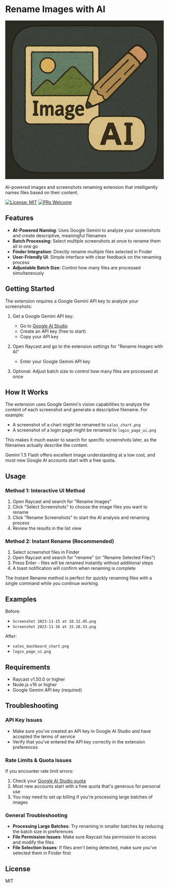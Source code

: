 # Rename Images with AI

![Rename Images with AI](assets/extension-icon.png)

AI-powered images and screenshots renaming extension that intelligently names files based on their content.

[![License: MIT](https://img.shields.io/badge/license-MIT-blue.svg)](https://github.com/raycast/extensions/blob/main/LICENSE)
[![PRs Welcome](https://img.shields.io/badge/PRs-welcome-brightgreen.svg)](https://github.com/raycast/extensions/pulls)

## Features

- **AI-Powered Naming**: Uses Google Gemini to analyze your screenshots and create descriptive, meaningful filenames
- **Batch Processing**: Select multiple screenshots at once to rename them all in one go
- **Finder Integration**: Directly rename multiple files selected in Finder
- **User-Friendly UI**: Simple interface with clear feedback on the renaming process
- **Adjustable Batch Size**: Control how many files are processed simultaneously

## Getting Started

The extension requires a Google Gemini API key to analyze your screenshots:

1. Get a Google Gemini API key:

   - Go to [Google AI Studio](https://makersuite.google.com/app/apikey)
   - Create an API key (free to start)
   - Copy your API key

2. Open Raycast and go to the extension settings for "Rename Images with AI"

   - Enter your Google Gemini API key

3. Optional: Adjust batch size to control how many files are processed at once

## How It Works

The extension uses Google Gemini's vision capabilities to analyze the content of each screenshot and generate a descriptive filename. For example:

- A screenshot of a chart might be renamed to `sales_chart.png`
- A screenshot of a login page might be renamed to `login_page_ui.png`

This makes it much easier to search for specific screenshots later, as the filenames actually describe the content.

Gemini 1.5 Flash offers excellent image understanding at a low cost, and most new Google AI accounts start with a free quota.

## Usage

### Method 1: Interactive UI Method

1. Open Raycast and search for "Rename Images"
2. Click "Select Screenshots" to choose the image files you want to rename
3. Click "Rename Screenshots" to start the AI analysis and renaming process
4. Review the results in the list view

### Method 2: Instant Rename (Recommended)

1. Select screenshot files in Finder
2. Open Raycast and search for "rename" (or "Rename Selected Files")
3. Press Enter - files will be renamed instantly without additional steps
4. A toast notification will confirm when renaming is complete

The Instant Rename method is perfect for quickly renaming files with a single command while you continue working.

## Examples

Before:

- `Screenshot 2023-11-15 at 10.32.45.png`
- `Screenshot 2023-11-16 at 15.20.33.png`

After:

- `sales_dashboard_chart.png`
- `login_page_ui.png`

## Requirements

- Raycast v1.50.0 or higher
- Node.js v16 or higher
- Google Gemini API key (required)

## Troubleshooting

### API Key Issues

- Make sure you've created an API key in Google AI Studio and have accepted the terms of service
- Verify that you've entered the API key correctly in the extension preferences

### Rate Limits & Quota Issues

If you encounter rate limit errors:

1. Check your [Google AI Studio quota](https://makersuite.google.com/app/apikey)
2. Most new accounts start with a free quota that's generous for personal use
3. You may need to set up billing if you're processing large batches of images

### General Troubleshooting

- **Processing Large Batches**: Try renaming in smaller batches by reducing the batch size in preferences
- **File Permission Issues**: Make sure Raycast has permission to access and modify the files
- **File Selection Issues**: If files aren't being detected, make sure you've selected them in Finder first

## License

MIT
